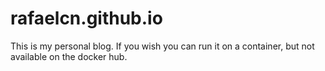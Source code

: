__rafaelcn.github.io__
===

This is my personal blog. If you wish you can run it on a container, but not
available on the docker hub.
